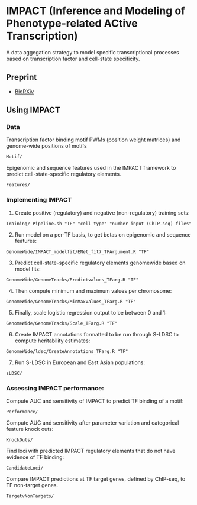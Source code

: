 # IMPACT (Inference and Modeling of Phenotype-related ACtive Transcription) 

A data aggegation strategy to model specific transcriptional processes based on transcription factor and cell-state specificity. 

## Preprint
* [BioRXiv](https://www.biorxiv.org/content/early/2018/07/10/366864) 

## Using IMPACT 




### Data 

Transcription factor binding motif PWMs (position weight matrices) and genome-wide positions of motifs 
```
Motif/ 
```

Epigenomic and sequence features used in the IMPACT framework to predict cell-state-specific regulatory elements. 
```
Features/ 
```

### Implementing IMPACT 
1. Create positive (regulatory) and negative (non-regulatory) training sets:
```
Training/ Pipeline.sh "TF" "cell type" "number input (ChIP-seq) files"
```

2. Run model on a per-TF basis, to get betas on epigenomic and sequence features:
```
GenomeWide/IMPACT_modelfit/ENet_fit7_TFArgument.R "TF"
```

3. Predict cell-state-specific regulatory elements genomewide based on model fits: 
```
GenomeWide/GenomeTracks/Predictvalues_TFarg.R "TF"
```

4. Then compute minimum and maximum values per chromosome:
```
GenomeWide/GenomeTracks/MinMaxValues_TFarg.R "TF"
```

5. Finally, scale logistic regression output to be between 0 and 1: 
```
GenomeWide/GenomeTracks/Scale_TFarg.R "TF"
```

6. Create IMPACT annotations formatted to be run through S-LDSC to compute heritability estimates:
```
GenomeWide/ldsc/CreateAnnotations_TFarg.R "TF"
```

7. Run S-LDSC in European and East Asian populations: 
```
sLDSC/ 
```

### Assessing IMPACT performance: 

Compute AUC and sensitivity of IMPACT to predict TF binding of a motif:
```
Performance/ 
```
Compute AUC and sensitivity after parameter variation and categorical feature knock outs:
```
KnockOuts/ 
```

Find loci with predicted IMPACT regulatory elements that do not have evidence of TF binding:
```
CandidateLoci/ 
```

Compare IMPACT predictions at TF target genes, defined by ChIP-seq, to TF non-target genes.
```
TargetvNonTargets/ 
```



